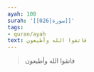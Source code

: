 ```yaml
---
ayah: 108
surah: '[[026|سورة]]'
tags:
- quran/ayah
text: فاتقوا الله وأطيعون
---
```

> فاتقوا الله وأطيعون
